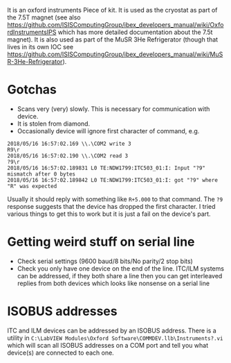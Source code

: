 It is an oxford instruments Piece of kit. It is used as the cryostat as part of the 7.5T magnet (see also https://github.com/ISISComputingGroup/ibex_developers_manual/wiki/OxfordInstrumentsIPS which has more detailed documentation about the 7.5t magnet). It is also used as part of the MuSR 3He Refrigerator (though that lives in its own IOC see https://github.com/ISISComputingGroup/ibex_developers_manual/wiki/MuSR-3He-Refrigerator).

# Gotchas

- Scans very (very) slowly. This is necessary for communication with device.
- It is stolen from diamond.
- Occasionally device will ignore first character of command, e.g.

```
2018/05/16 16:57:02.169 \\.\COM2 write 3
R9\r
2018/05/16 16:57:02.190 \\.\COM2 read 3
?9\r
2018/05/16 16:57:02.189831 L0 TE:NDW1799:ITC503_01:I: Input "?9" mismatch after 0 bytes
2018/05/16 16:57:02.189842 L0 TE:NDW1799:ITC503_01:I: got "?9" where "R" was expected
```

Usually it should reply with something like `R+5.000` to that command. The `?9` response suggests that the device has dropped the first character. I tried various things to get this to work but it is just a fail on the device's part.

# Getting weird stuff on serial line

- Check serial settings (9600 baud/8 bits/No parity/2 stop bits)
- Check you only have one device on the end of the line. ITC/ILM systems can be addressed, if they both share a line then you can get interleaved replies from both devices which looks like nonsense on a serial line

# ISOBUS addresses

ITC and ILM devices can be addressed by an ISOBUS address. There is a utility in `C:\LabVIEW Modules\Oxford Software\COMMDEV.llb\Instruments?.vi` which will scan all ISOBUS addresses on a COM port and tell you what device(s) are connected to each one.
